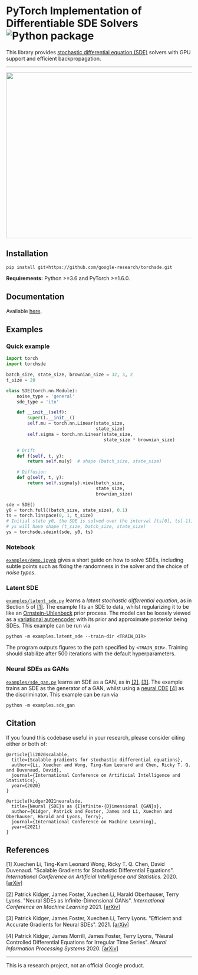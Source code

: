 # PyTorch Implementation of Differentiable SDE Solvers ![Python package](https://github.com/google-research/torchsde/workflows/Python%20package/badge.svg?branch=dev)
This library provides [stochastic differential equation (SDE)](https://en.wikipedia.org/wiki/Stochastic_differential_equation) solvers with GPU support and efficient backpropagation.

---
<p align="center">
  <img width="600" height="450" src="./assets/latent_sde.gif">
</p>

## Installation
```shell script
pip install git+https://github.com/google-research/torchsde.git
```

**Requirements:** Python >=3.6 and PyTorch >=1.6.0.

## Documentation
Available [here](./DOCUMENTATION.md).

## Examples
### Quick example
```python
import torch
import torchsde

batch_size, state_size, brownian_size = 32, 3, 2
t_size = 20

class SDE(torch.nn.Module):
    noise_type = 'general'
    sde_type = 'ito'

    def __init__(self):
        super().__init__()
        self.mu = torch.nn.Linear(state_size, 
                                  state_size)
        self.sigma = torch.nn.Linear(state_size, 
                                     state_size * brownian_size)

    # Drift
    def f(self, t, y):
        return self.mu(y)  # shape (batch_size, state_size)

    # Diffusion
    def g(self, t, y):
        return self.sigma(y).view(batch_size, 
                                  state_size, 
                                  brownian_size)

sde = SDE()
y0 = torch.full((batch_size, state_size), 0.1)
ts = torch.linspace(0, 1, t_size)
# Initial state y0, the SDE is solved over the interval [ts[0], ts[-1]].
# ys will have shape (t_size, batch_size, state_size)
ys = torchsde.sdeint(sde, y0, ts)
```

### Notebook

[`examples/demo.ipynb`](examples/demo.ipynb) gives a short guide on how to solve SDEs, including subtle points such as fixing the randomness in the solver and the choice of *noise types*.

### Latent SDE

[`examples/latent_sde.py`](examples/latent_sde.py) learns a *latent stochastic differential equation*, as in Section 5 of [\[1\]](https://arxiv.org/pdf/2001.01328.pdf).
The example fits an SDE to data, whilst regularizing it to be like an [Ornstein-Uhlenbeck](https://en.wikipedia.org/wiki/Ornstein%E2%80%93Uhlenbeck_process) prior process.
The model can be loosely viewed as a [variational autoencoder](https://en.wikipedia.org/wiki/Autoencoder#Variational_autoencoder_(VAE)) with its prior and approximate posterior being SDEs. This example can be run via
```shell script
python -m examples.latent_sde --train-dir <TRAIN_DIR>
```
The program outputs figures to the path specified by `<TRAIN_DIR>`.
Training should stabilize after 500 iterations with the default hyperparameters.

### Neural SDEs as GANs
[`examples/sde_gan.py`](examples/sde_gan.py) learns an SDE as a GAN, as in [\[2\]](https://arxiv.org/abs/2102.03657), [\[3\]](TODO). The example trains an SDE as the generator of a GAN, whilst using a [neural CDE](https://github.com/patrick-kidger/NeuralCDE) [\[4\]](https://arxiv.org/abs/2005.08926) as the discriminator. This example can be run via

```shell script
python -m examples.sde_gan
```

## Citation

If you found this codebase useful in your research, please consider citing either or both of:

```
@article{li2020scalable,
  title={Scalable gradients for stochastic differential equations},
  author={Li, Xuechen and Wong, Ting-Kam Leonard and Chen, Ricky T. Q. and Duvenaud, David},
  journal={International Conference on Artificial Intelligence and Statistics},
  year={2020}
}
```

```
@article{kidger2021neuralsde,
  title={Neural {SDE}s as {I}nfinite-{D}imensional {GAN}s},
  author={Kidger, Patrick and Foster, James and Li, Xuechen and Oberhauser, Harald and Lyons, Terry},
  journal={International Conference on Machine Learning},
  year={2021}
}
```

## References

\[1\] Xuechen Li, Ting-Kam Leonard Wong, Ricky T. Q. Chen, David Duvenaud. "Scalable Gradients for Stochastic Differential Equations". *International Conference on Artificial Intelligence and Statistics.* 2020. [[arXiv]](https://arxiv.org/pdf/2001.01328.pdf)

\[2\] Patrick Kidger, James Foster, Xuechen Li, Harald Oberhauser, Terry Lyons. "Neural SDEs as Infinite-Dimensional GANs". *International Conference on Machine Learning* 2021. [[arXiv]](https://arxiv.org/abs/2102.03657)

\[3\] Patrick Kidger, James Foster, Xuechen Li, Terry Lyons. "Efficient and Accurate Gradients for Neural SDEs". 2021. [[arXiv]](TODO)

\[4\] Patrick Kidger, James Morrill, James Foster, Terry Lyons, "Neural Controlled Differential Equations for Irregular Time Series". *Neural Information Processing Systems* 2020. [[arXiv]](https://arxiv.org/abs/2005.08926)

---
This is a research project, not an official Google product. 
